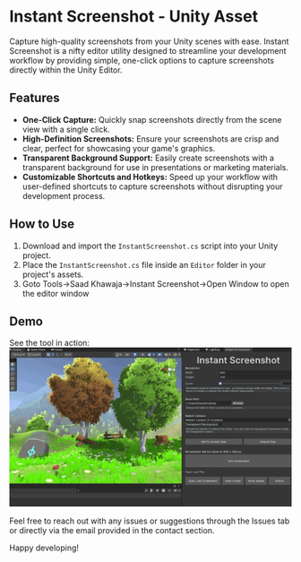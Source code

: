 # Instant Screenshot - Unity Asset

Capture high-quality screenshots from your Unity scenes with ease. Instant Screenshot is a nifty editor utility designed to streamline your development workflow by providing simple, one-click options to capture screenshots directly within the Unity Editor.

## Features

- **One-Click Capture:** Quickly snap screenshots directly from the scene view with a single click.
- **High-Definition Screenshots:** Ensure your screenshots are crisp and clear, perfect for showcasing your game's graphics.
- **Transparent Background Support:** Easily create screenshots with a transparent background for use in presentations or marketing materials.
- **Customizable Shortcuts and Hotkeys:** Speed up your workflow with user-defined shortcuts to capture screenshots without disrupting your development process.

## How to Use

1. Download and import the `InstantScreenshot.cs` script into your Unity project.
2. Place the `InstantScreenshot.cs` file inside an `Editor` folder in your project's assets.
3. Goto Tools->Saad Khawaja->Instant Screenshot->Open Window to open the editor window

## Demo

See the tool in action:
![Instant Screenshot Demo](https://github.com/saadnkhawaja/instant-screenshot-unity/blob/main/instant-demo.gif)

Feel free to reach out with any issues or suggestions through the Issues tab or directly via the email provided in the contact section.

Happy developing!
